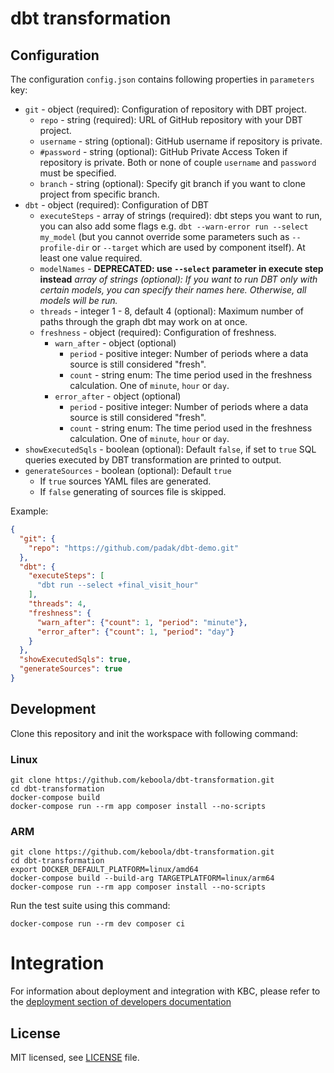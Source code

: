 
# dbt transformation

## Configuration

The configuration `config.json` contains following properties in `parameters` key:
- `git` - object (required): Configuration of repository with DBT project.
    - `repo` - string (required): URL of GitHub repository with your DBT project.
    - `username` - string (optional): GitHub username if repository is private.
    - `#password` - string (optional): GitHub Private Access Token if repository is private. Both or none of couple `username` and `password` must be specified.
    - `branch` - string (optional): Specify git branch if you want to clone project from specific branch.
- `dbt` - object (required): Configuration of DBT
    - `executeSteps` - array of strings (required): dbt steps you want to run, you can also add some flags e.g. `dbt --warn-error run --select my_model` (but you cannot override some parameters such as `--profile-dir` or `--target` which are used by component itself). At least one value required.
    - `modelNames` - **DEPRECATED: use `--select` parameter in execute step instead** *array of strings (optional): If you want to run DBT only with certain models, you can specify their names here. Otherwise, all models will be run.*
    - `threads` - integer 1 - 8, default 4 (optional): Maximum number of paths through the graph dbt may work on at once.
    - `freshness` - object (required): Configuration of freshness.
      - `warn_after` - object (optional)
        - `period` - positive integer: Number of periods where a data source is still considered "fresh".
        - `count` - string enum: The time period used in the freshness calculation. One of `minute`, `hour` or `day`.
      - `error_after` - object (optional)
        - `period` - positive integer: Number of periods where a data source is still considered "fresh".
        - `count` - string enum: The time period used in the freshness calculation. One of `minute`, `hour` or `day`.
- `showExecutedSqls` - boolean (optional): Default `false`, if set to `true` SQL queries executed by DBT transformation are printed to output.
- `generateSources` - boolean (optional): Default `true`
  - If `true` sources YAML files are generated. 
  - If `false` generating of sources file is skipped. 

Example:
```json
{
  "git": {
    "repo": "https://github.com/padak/dbt-demo.git"
  },
  "dbt": {
    "executeSteps": [
      "dbt run --select +final_visit_hour"
    ],
    "threads": 4,
    "freshness": {
      "warn_after": {"count": 1, "period": "minute"},
      "error_after": {"count": 1, "period": "day"}
    }
  },
  "showExecutedSqls": true,
  "generateSources": true
}
```

## Development
 
Clone this repository and init the workspace with following command:

### Linux
```shell
git clone https://github.com/keboola/dbt-transformation.git
cd dbt-transformation
docker-compose build 
docker-compose run --rm app composer install --no-scripts
```

### ARM
```
git clone https://github.com/keboola/dbt-transformation.git
cd dbt-transformation
export DOCKER_DEFAULT_PLATFORM=linux/amd64
docker-compose build --build-arg TARGETPLATFORM=linux/arm64
docker-compose run --rm app composer install --no-scripts
```

Run the test suite using this command:

```shell
docker-compose run --rm dev composer ci
```
 
# Integration

For information about deployment and integration with KBC, please refer to the [deployment section of developers documentation](https://developers.keboola.com/extend/component/deployment/) 

## License

MIT licensed, see [LICENSE](./LICENSE) file.
